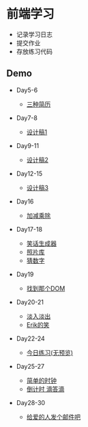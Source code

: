 # 前端学习
* 记录学习日志
* 提交作业
* 存放练习代码

## Demo
* Day5-6
    * [三种简历](https://krue1.github.io/IFE-learning/Project/resume.html) 

* Day7-8
    * [设计稿1](https://krue1.github.io/IFE-learning/Project/Day7-DesignDraft.html) 

* Day9-11
    * [设计稿2](https://krue1.github.io/IFE-learning/Project/Day9-DesignDraft.html) 

* Day12-15
    * [设计稿3](https://krue1.github.io/IFE-learning/Project/Day12-DesignDraft.html) 

* Day16
    * [加减乘除](https://krue1.github.io/IFE-learning/Sundries/Day16/Day16.html) 

* Day17-18
    * [笑话生成器](https://krue1.github.io/IFE-learning/Sundries/Day17-18/笑话生成器/index.html) 
    * [照片库](https://krue1.github.io/IFE-learning/Sundries/Day17-18/gallery-start/index.html) 
    * [猜数字](https://krue1.github.io/IFE-learning/Sundries/Day17-18/numberGuessing.html) 

* Day19
    * [找到那个DOM](https://krue1.github.io/IFE-learning/Sundries/Day19/findElements.html) 

* Day20-21
    * [淡入淡出](https://krue1.github.io/IFE-learning/Sundries/Day20-21/Fade.html) 
    * [Erik的笑](https://krue1.github.io/IFE-learning/Sundries/Day20-21/Smile.html) 

* Day22-24
    * [今日练习(无预览)](https://github.com/Krue1/IFE-learning/tree/master/Sundries/Day22-24) 

* Day25-27
    * [简单的时钟](https://krue1.github.io/IFE-learning/Sundries/Day25-27/Clock.html) 
    * [倒计时 滴答滴](https://krue1.github.io/IFE-learning/Sundries/Day25-27/Date.html) 

* Day28-30
    * [给爱的人发个邮件吧](https://krue1.github.io/IFE-learning/Sundries/Day28-30/Email.html) 